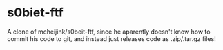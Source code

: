 # s0biet-ftf
A clone of mcheijink/s0beit-ftf, since he aparently doesn't know how to commit his code to git, and instead just releases code as .zip/.tar.gz files!
